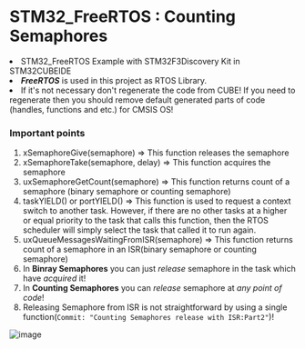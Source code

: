 <h1>STM32_FreeRTOS : Counting Semaphores</h1>

<li>STM32_FreeRTOS Example with STM32F3Discovery Kit in STM32CUBEIDE</li>

<li><i><b>FreeRTOS</b></i> is used in this project as RTOS Library.</li>

<li>If it's not necessary don't regenerate the code from CUBE! If you need to regenerate then you should remove default generated parts of code (handles, functions and etc.) for CMSIS OS!</li>

<h3>Important points</h3>

<ol>
  <li>xSemaphoreGive(semaphore) => This function releases the semaphore</li>
  <li>xSemaphoreTake(semaphore, delay) => This function acquires the semaphore</li>
  <li>uxSemaphoreGetCount(semaphore) => This function returns count of a semaphore (binary semaphore or counting semaphore)</li>
  <li>taskYIELD() or portYIELD() => This function is used to request a context switch to another task. However, if there are no other tasks at a higher or equal priority to the task that calls this function, then the RTOS scheduler will simply select the task that called it to run again.</li>
  <li>uxQueueMessagesWaitingFromISR(semaphore) => This function returns count of a semaphore in an ISR(binary semaphore or counting semaphore)</li>
  <li>In <b>Binray Semaphores</b> you can just <i>release</i> semaphore in the task which have <i>acquired</i> it!</li>
  <li>In <b>Counting Semaphores</b> you can <i>release</i> semaphore at <i>any point of code</i>!</li>
  <li>Releasing Semaphore from ISR is not straightforward by using a single function(<code>Commit: "Counting Semaphores release with ISR:Part2"</code>)!</li>
</ol> 

![image](https://github.com/MuhammadRezaHeidary/STM32_FreeRTOS/assets/50994989/a357ad40-bffa-4a89-9200-ced01092da1a)
